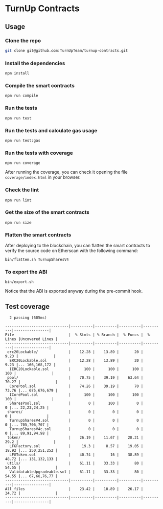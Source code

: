 # TurnUp Contracts

## Usage

### Clone the repo

```bash
git clone git@github.com:TurnUpTeam/turnup-contracts.git
```

### Install the dependencies

```
npm install
```

### Compile the smart contracts

```
npm run compile
```

### Run the tests

```
npm run test
```

### Run the tests and calculate gas usage

```
npm run test:gas
```

### Run the tests with coverage

```
npm run coverage
```

After running the coverage, you can check it opening the file `coverage/index.html` in your browser.

### Check the lint

```
npm run lint
```

### Get the size of the smart contracts

```
npm run size
```

### Flatten the smart contracts

After deploying to the blockchain, you can flatten the smart contracts to verify the source code on Etherscan with the following command:

```
bin/flatten.sh TurnupSharesV4
```

### To export the ABI

```
bin/export.sh
```

Notice that the ABI is exported anyway during the pre-commit hook.

## Test coverage

```
  2 passing (605ms)

-----------------------------|----------|----------|----------|----------|----------------|
File                         |  % Stmts | % Branch |  % Funcs |  % Lines |Uncovered Lines |
-----------------------------|----------|----------|----------|----------|----------------|
 erc20Lockable/              |    12.28 |    13.89 |       20 |     9.23 |                |
  ERC20Lockable.sol          |    12.28 |    13.89 |       20 |     9.23 |... 166,168,172 |
  IERC20Lockable.sol         |      100 |      100 |      100 |      100 |                |
 pool/                       |    70.75 |    39.19 |    63.64 |    70.27 |                |
  CorePool.sol               |    74.26 |    39.19 |       70 |    73.76 |... 675,676,679 |
  ICorePool.sol              |      100 |      100 |      100 |      100 |                |
  SharesPool.sol             |        0 |      100 |        0 |        0 |... 22,23,24,25 |
 shares/                     |        0 |        0 |        0 |        0 |                |
  TurnupSharesV4.sol         |        0 |        0 |        0 |        0 |... 705,706,707 |
  TurnupSharesV4c.sol        |        0 |        0 |        0 |        0 |... 89,91,94,98 |
 token/                      |    26.19 |    11.67 |    28.21 |     29.2 |                |
  LFGFactory.sol             |     19.3 |     8.57 |    19.05 |    18.92 |... 250,251,252 |
  LFGToken.sol               |    40.74 |       16 |    38.89 |    48.72 |... 131,132,133 |
 utils/                      |    61.11 |    33.33 |       80 |    54.55 |                |
  ValidatableUpgradeable.sol |    61.11 |    33.33 |       80 |    54.55 |... 67,68,76,77 |
-----------------------------|----------|----------|----------|----------|----------------|
All files                    |    23.42 |    10.89 |    26.17 |    24.72 |                |
-----------------------------|----------|----------|----------|----------|----------------|
```

